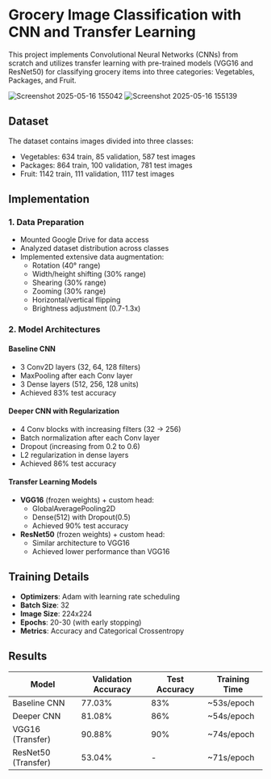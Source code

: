 # Grocery Image Classification with CNN and Transfer Learning

This project implements Convolutional Neural Networks (CNNs) from scratch and utilizes transfer learning with pre-trained models (VGG16 and ResNet50) for classifying grocery items into three categories: Vegetables, Packages, and Fruit.

![Screenshot 2025-05-16 155042](https://github.com/user-attachments/assets/b492fe94-8713-4420-92ce-8b48b508c6c0)
![Screenshot 2025-05-16 155139](https://github.com/user-attachments/assets/ee9f0013-3644-4a4f-b84a-53f531bbf332)


## Dataset

The dataset contains images divided into three classes:
- Vegetables: 634 train, 85 validation, 587 test images
- Packages: 864 train, 100 validation, 781 test images
- Fruit: 1142 train, 111 validation, 1117 test images

## Implementation

### 1. Data Preparation
- Mounted Google Drive for data access
- Analyzed dataset distribution across classes
- Implemented extensive data augmentation:
  - Rotation (40° range)
  - Width/height shifting (30% range)
  - Shearing (30% range)
  - Zooming (30% range)
  - Horizontal/vertical flipping
  - Brightness adjustment (0.7-1.3x)

### 2. Model Architectures

#### Baseline CNN
- 3 Conv2D layers (32, 64, 128 filters)
- MaxPooling after each Conv layer
- 3 Dense layers (512, 256, 128 units)
- Achieved 83% test accuracy

#### Deeper CNN with Regularization
- 4 Conv blocks with increasing filters (32 → 256)
- Batch normalization after each Conv layer
- Dropout (increasing from 0.2 to 0.6)
- L2 regularization in dense layers
- Achieved 86% test accuracy

#### Transfer Learning Models
- **VGG16** (frozen weights) + custom head:
  - GlobalAveragePooling2D
  - Dense(512) with Dropout(0.5)
  - Achieved 90% test accuracy
- **ResNet50** (frozen weights) + custom head:
  - Similar architecture to VGG16
  - Achieved lower performance than VGG16

## Training Details

- **Optimizers**: Adam with learning rate scheduling
- **Batch Size**: 32
- **Image Size**: 224x224
- **Epochs**: 20-30 (with early stopping)
- **Metrics**: Accuracy and Categorical Crossentropy

## Results

| Model               | Validation Accuracy | Test Accuracy | Training Time |
|---------------------|---------------------|---------------|---------------|
| Baseline CNN        | 77.03%             | 83%           | ~53s/epoch    |
| Deeper CNN          | 81.08%             | 86%           | ~54s/epoch    |
| VGG16 (Transfer)    | 90.88%             | 90%           | ~74s/epoch    |
| ResNet50 (Transfer) | 53.04%             | -             | ~71s/epoch    |


